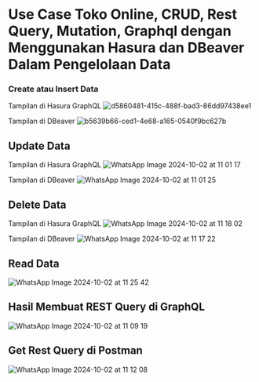 # Use Case Toko Online, CRUD, Rest Query, Mutation, Graphql dengan Menggunakan Hasura dan DBeaver Dalam Pengelolaan Data





### Create atau Insert Data
Tampilan di Hasura GraphQL
![d5860481-415c-488f-bad3-86dd97438ee1](https://github.com/user-attachments/assets/d1e4e248-461c-44ef-923a-b5437edde9f7)

Tampilan di DBeaver
![b5639b66-ced1-4e68-a165-0540f9bc627b](https://github.com/user-attachments/assets/6509ce72-015a-4254-988a-50cd2166860a)


## Update Data
Tampilan di Hasura GraphQL
![WhatsApp Image 2024-10-02 at 11 01 17](https://github.com/user-attachments/assets/54a65e8b-9c81-4b36-8f80-89d79c348c81)

Tampilan di DBeaver
![WhatsApp Image 2024-10-02 at 11 01 25](https://github.com/user-attachments/assets/69344ea0-ee91-46c0-9916-78cc8426029e)


## Delete Data
Tampilan di Hasura GraphQL
![WhatsApp Image 2024-10-02 at 11 18 02](https://github.com/user-attachments/assets/1577b571-5247-4b19-b3f6-e24c0e2db672)

Tampilan di DBeaver
![WhatsApp Image 2024-10-02 at 11 17 22](https://github.com/user-attachments/assets/77dad509-7681-4728-8a78-234e2ae88ec6)


## Read Data 
![WhatsApp Image 2024-10-02 at 11 25 42](https://github.com/user-attachments/assets/d476378d-2929-4585-884e-8e7e38acea2b)

## Hasil Membuat REST Query di GraphQL
![WhatsApp Image 2024-10-02 at 11 09 19](https://github.com/user-attachments/assets/2d749f8c-bd34-4695-833e-d4057b6b5b2c)


## Get Rest Query di Postman
![WhatsApp Image 2024-10-02 at 11 12 08](https://github.com/user-attachments/assets/99b8e22f-7345-4bd2-bb61-3785438a5184)


